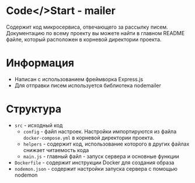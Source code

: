 # Code</>Start - mailer

Содержит код микросервиса, отвечающего за рассылку писем. Документацию по всему проекту вы можете найти в главном README файле, который расположен в корневой директории проекта.

# Информация

-   Написан с использованием фреймворка Express.js
-   Для отправки писем используется библиотека nodemailer

# Структура

-   `src` - исходный код
    -   `config` - файл настроек. Настройки импортируются из файла `docker-compose.yml` в корневой директории проекта.
    -   `helpers` - содержит код, использование которого в других файлах снижает читаемость кода
    -   `main.js` - главный файл - запуск сервера и основные функции
-   `Dockerfile` - содержит инструкции Docker для создания образа
-   `nodemon.json` - содержит настройки запуска сервера с помощью nodemon
